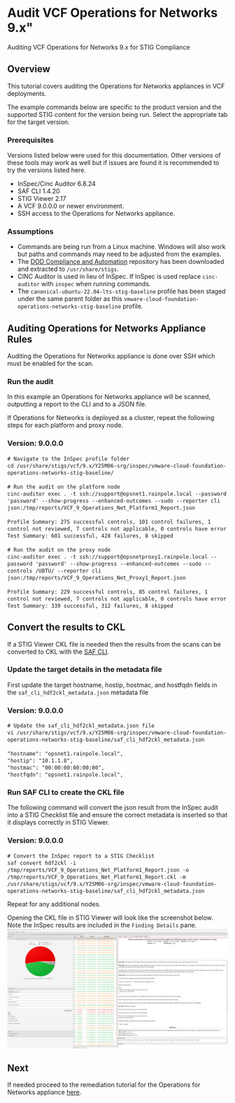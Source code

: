 # Audit VCF Operations for Networks 9.x"
Auditing VCF Operations for Networks 9.x for STIG Compliance

## Overview
This tutorial covers auditing the Operations for Networks appliances in VCF deployments.  

The example commands below are specific to the product version and the supported STIG content for the version being run. Select the appropriate tab for the target version.

### Prerequisites
Versions listed below were used for this documentation. Other versions of these tools may work as well but if issues are found it is recommended to try the versions listed here.  

* InSpec/Cinc Auditor 6.8.24
* SAF CLI 1.4.20
* STIG Viewer 2.17
* A VCF 9.0.0.0 or newer environment.
* SSH access to the Operations for Networks appliance.

### Assumptions
* Commands are being run from a Linux machine. Windows will also work but paths and commands may need to be adjusted from the examples.
* The [DOD Compliance and Automation](https://github.com/vmware/dod-compliance-and-automation) repository has been downloaded and extracted to `/usr/share/stigs`.
* CINC Auditor is used in lieu of InSpec. If InSpec is used replace `cinc-auditor` with `inspec` when running commands.
* The `canonical-ubuntu-22.04-lts-stig-baseline` profile has been staged under the same parent folder as this `vmware-cloud-foundation-operations-networks-stig-baseline` profile.

## Auditing Operations for Networks Appliance Rules
Auditing the Operations for Networks appliance is done over SSH which must be enabled for the scan.

### Run the audit
In this example an Operations for Networks appliance will be scanned, outputting a report to the CLI and to a JSON file.  

If Operations for Networks is deployed as a cluster, repeat the following steps for each platform and proxy node.  

### Version: 9.0.0.0
```
# Navigate to the InSpec profile folder
cd /usr/share/stigs/vcf/9.x/Y25M06-srg/inspec/vmware-cloud-foundation-operations-networks-stig-baseline/

# Run the audit on the platform node
cinc-auditor exec . -t ssh://support@opsnet1.rainpole.local --password 'password' --show-progress --enhanced-outcomes --sudo --reporter cli json:/tmp/reports/VCF_9_Operations_Net_Platform1_Report.json

Profile Summary: 275 successful controls, 101 control failures, 1 control not reviewed, 7 controls not applicable, 0 controls have error
Test Summary: 601 successful, 428 failures, 8 skipped

# Run the audit on the proxy node
cinc-auditor exec . -t ssh://support@opsnetproxy1.rainpole.local --password 'password' --show-progress --enhanced-outcomes --sudo --controls /UBTU/ --reporter cli json:/tmp/reports/VCF_9_Operations_Net_Proxy1_Report.json

Profile Summary: 229 successful controls, 85 control failures, 1 control not reviewed, 7 controls not applicable, 0 controls have error
Test Summary: 339 successful, 312 failures, 8 skipped
```

## Convert the results to CKL
If a STIG Viewer CKL file is needed then the results from the scans can be converted to CKL with the [SAF CLI](/docs/automation-tools/safcli/).

### Update the target details in the metadata file
First update the target hostname, hostip, hostmac, and hostfqdn fields in the `saf_cli_hdf2ckl_metadata.json` metadata file

### Version: 9.0.0.0
```
# Update the saf_cli_hdf2ckl_metadata.json file
vi /usr/share/stigs/vcf/9.x/Y25M06-srg/inspec/vmware-cloud-foundation-operations-networks-stig-baseline/saf_cli_hdf2ckl_metadata.json

"hostname": "opsnet1.rainpole.local",
"hostip": "10.1.1.8",
"hostmac": "00:00:00:00:00:00",
"hostfqdn": "opsnet1.rainpole.local",
```

### Run SAF CLI to create the CKL file
The following command will convert the json result from the InSpec audit into a STIG Checklist file and ensure the correct metadata is inserted so that it displays correctly in STIG Viewer.  

### Version: 9.0.0.0
```
# Convert the InSpec report to a STIG Checklist
saf convert hdf2ckl -i /tmp/reports/VCF_9_Operations_Net_Platform1_Report.json -o /tmp/reports/VCF_9_Operations_Net_Platform1_Report.ckl -m /usr/share/stigs/vcf/9.x/Y25M06-srg/inspec/vmware-cloud-foundation-operations-networks-stig-baseline/saf_cli_hdf2ckl_metadata.json
```

Repeat for any additional nodes.  

Opening the CKL file in STIG Viewer will look like the screenshot below. Note the InSpec results are included in the `Finding Details` pane.  
![STIG Viewer Checklist](../../../../../images/opsnet_audit9_ckl_screenshot.png)

## Next
If needed proceed to the remediation tutorial for the Operations for Networks appliance [here](./remediate9-opsnet.md).
